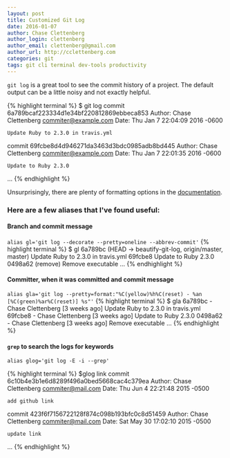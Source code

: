 ```yaml
---
layout: post
title: Customized Git Log
date: 2016-01-07
author: Chase Clettenberg
author_login: clettenberg
author_email: clettenberg@gmail.com
author_url: http://cclettenberg.com
categories: git
tags: git cli terminal dev-tools productivity
---
```


`git log` is a great tool to see the commit history of a project. The default output can be a little noisy and not exactly helpful.

{% highlight terminal %}
$ git log
commit 6a789bcaf223334d1e34bf220812869ebbeca853
Author: Chase Clettenberg <commiter@example.com>
Date:   Thu Jan 7 22:04:09 2016 -0600

    Update Ruby to 2.3.0 in travis.yml

commit 69fcbe8d4d946271da3463d3bdc0985adb8bd445
Author: Chase Clettenberg <commiter@example.com>
Date:   Thu Jan 7 22:01:35 2016 -0600

    Update to Ruby 2.3.0
...
{% endhighlight %}

Unsurprisingly, there are plenty of formatting options in the [documentation](http://git-scm.com/docs/git-log).

### Here are a few aliases that I've found useful:


#### **Branch and commit message**

`alias gl='git log --decorate --pretty=oneline --abbrev-commit'`
{% highlight terminal %}
$ gl
6a789bc (HEAD -> beautify-git-log, origin/master, master) Update Ruby to 2.3.0 in travis.yml
69fcbe8 Update to Ruby 2.3.0
0498a62 (remove) Remove executable
...
{% endhighlight %}

#### **Committer, when it was committed and commit message**

`alias gla='git log --pretty=format:"%C(yellow)%h%C(reset) - %an [%C(green)%ar%C(reset)] %s"'`
{% highlight terminal %}
$ gla
6a789bc - Chase Clettenberg [3 weeks ago] Update Ruby to 2.3.0 in travis.yml
69fcbe8 - Chase Clettenberg [3 weeks ago] Update to Ruby 2.3.0
0498a62 - Chase Clettenberg [3 weeks ago] Remove executable
...
{% endhighlight %}

#### **`grep` to search the logs for keywords**
`alias glog='git log -E -i --grep'`

{% highlight terminal %}
$glog link
commit 6c10b4e3b1e6d8289f496a0bed5668cac4c379ea
Author: Chase Clettenberg <commiter@mail.com>
Date:   Thu Jun 4 22:21:48 2015 -0500

    add github link

commit 423f6f7156722128f874c098b193bfc0c8d51459
Author: Chase Clettenberg <commiter@mail.com>
Date:   Sat May 30 17:02:10 2015 -0500

    update link
...
{% endhighlight %}
